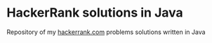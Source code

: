 # HackerRank solutions in Java
Repository of my [hackerrank.com](hackerrank.com) problems solutions written in Java
